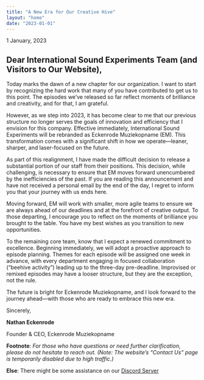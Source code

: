 ```yaml
---
title: "A New Era for Our Creative Hive"
layout: "home"
date: "2023-01-01"
---
```

1 January, 2023
## Dear International Sound Experiments Team (and Visitors to Our Website),

Today marks the dawn of a new chapter for our organization. I want to start by recognizing the hard work that many of you have contributed to get us to this point. The episodes we’ve released so far reflect moments of brilliance and creativity, and for that, I am grateful.

However, as we step into 2023, it has become clear to me that our previous structure no longer serves the goals of innovation and efficiency that I envision for this company. Effective immediately, International Sound Experiments will be rebranded as Eckenrode Muziekopname (EM). This transformation comes with a significant shift in how we operate—leaner, sharper, and laser-focused on the future.

As part of this realignment, I have made the difficult decision to release a substantial portion of our staff from their positions. This decision, while challenging, is necessary to ensure that EM moves forward unencumbered by the inefficiencies of the past. If you are reading this announcement and have not received a personal email by the end of the day, I regret to inform you that your journey with us ends here.

Moving forward, EM will work with smaller, more agile teams to ensure we are always ahead of our deadlines and at the forefront of creative output. To those departing, I encourage you to reflect on the moments of brilliance you brought to the table. You have my best wishes as you transition to new opportunities.

To the remaining core team, know that I expect a renewed commitment to excellence. Beginning immediately, we will adopt a proactive approach to episode planning. Themes for each episode will be assigned one week in advance, with every department engaging in focused collaboration (“beehive activity”) leading up to the three-day pre-deadline. Improvised or remixed episodes may have a looser structure, but they are the exception, not the rule.

The future is bright for Eckenrode Muziekopname, and I look forward to the journey ahead—with those who are ready to embrace this new era.

Sincerely,

**Nathan Eckenrode**

Founder & CEO, 
Eckenrode Muziekopname

**Footnote**:
_For those who have questions or need further clarification, please do not hesitate to reach out. (Note: The website’s “Contact Us” page is temporarily disabled due to high traffic.)_

**Else**: There might be some assistance on our [Discord Server](https://discord.gg/JYm2rMQC)